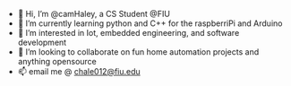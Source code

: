 - 👋 Hi, I’m @camHaley, a CS Student @FIU
- 🌱 I’m currently learning python and C++ for the raspberriPi and Arduino
- 👀 I’m interested in Iot, embedded engineering, and software development
- 💞️ I’m looking to collaborate on fun home automation projects and anything opensource
- 📫 email me @ chale012@fiu.edu

<!---
camHaley/camHaley is a ✨ special ✨ repository because its `README.md` (this file) appears on your GitHub profile.
You can click the Preview link to take a look at your changes.
--->
